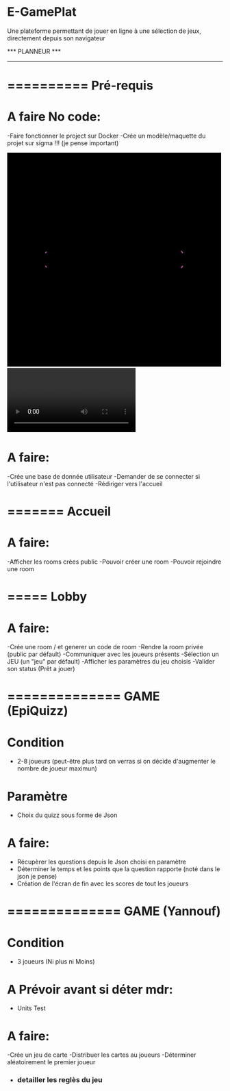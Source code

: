 # E-GamePlat
Une plateforme permettant de jouer en ligne à une sélection de jeux, directement depuis son navigateur

*** PLANNEUR ***
****************

==========
Pré-requis
==========

# A faire No code:
-Faire fonctionner le project sur Docker
-Crée un modèle/maquette du projet sur sigma !!! (je pense important)

![](./Assets/E-GamePlat.gif)
![](./Assets/E-GamePlat.mp4)

# A faire:
-Crée une base de donnée utilisateur
-Demander de se connecter si l'utilisateur n'est pas connecté
-Rédiriger vers l'accueil

=======
Accueil
=======

# A faire:
-Afficher les rooms crées public
-Pouvoir créer une room
-Pouvoir rejoindre une room

=====
Lobby
=====

# A faire:
-Crée une room / et generer un code de room
-Rendre la room privée (public par défault)
-Communiquer avec les joueurs présents
-Sélection un JEU (un "jeu" par défault)
-Afficher les paramètres du jeu choisis
-Valider son status (Prêt a jouer)

==============
GAME (EpiQuizz)
==============

# Condition
- 2-8 joueurs (peut-être plus tard on verras si on décide d'augmenter le nombre de joueur maximun)

# Paramètre
- Choix du quizz sous forme de Json

# A faire:
- Récupèrer les questions depuis le Json choisi en paramètre
- Déterminer le temps et les points que la question rapporte (noté dans le json je pense)
- Création de l'écran de fin avec les scores de tout les joueurs

==============
GAME (Yannouf)
==============

# Condition
- 3 joueurs (Ni plus ni Moins)

# A Prévoir avant si déter mdr:
- Units Test

# A faire:
-Crée un jeu de carte
-Distribuer les cartes au joueurs
-Déterminer aléatoirement le premier joueur
- ### detailler les reglès du jeu ###